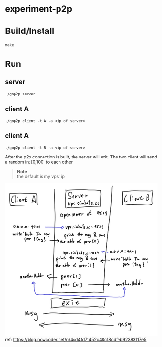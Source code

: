 # experiment-p2p

# Build/Install
`make`

# Run
## server
`./gop2p server`

## client A 
`./gop2p client -t A -a <ip of server>`

## client A 
`./gop2p client -t B -a <ip of server>`

After the p2p connection is built, the server will exit. The two client will send a random int [0,100) to each other

> **Note**  
> the default <ip of serrver> is my vps' ip

![explain](./explain.png)
ref: https://blog.nowcoder.net/n/4cd4fd71452c40c18cdfeb92383117e5
